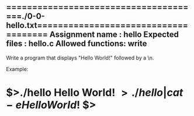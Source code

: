 ======================================./0-0-hello.txt=====================================
Assignment name  : hello
Expected files   : hello.c
Allowed functions: write
------------------------------------------------------------------------------------------

Write a program that displays "Hello World!" followed by a \n.

Example:

$>./hello
Hello World!
$>./hello | cat -e
Hello World!$
$>
==========================================================================================
